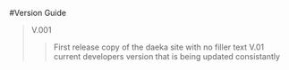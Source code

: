 #Version Guide
>V.001
>>First release copy of the daeka site with no filler text
>V.01
>>current developers version that is being updated consistantly
